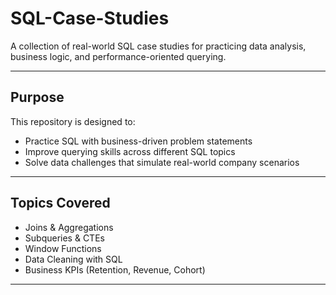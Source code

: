 # SQL-Case-Studies

A collection of real-world SQL case studies for practicing data analysis, business logic, and performance-oriented querying.

---

## Purpose
This repository is designed to:
- Practice SQL with business-driven problem statements
- Improve querying skills across different SQL topics
- Solve data challenges that simulate real-world company scenarios

---

## Topics Covered
- Joins & Aggregations
- Subqueries & CTEs
- Window Functions
- Data Cleaning with SQL
- Business KPIs (Retention, Revenue, Cohort)

---
